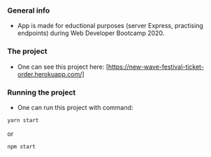 ### **General info**
- App is made for eductional purposes (server Express, practising endpoints) during Web Developer Bootcamp 2020.

### **The project**
- One can see this project here:
[https://new-wave-festival-ticket-order.herokuapp.com/]

### **Running the project**
- One can run this project with command:
```javascript
yarn start 
```
or
```javascript
npm start 
```